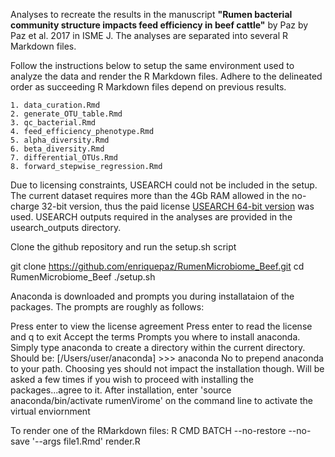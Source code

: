 Analyses to recreate the results in the manuscript **"Rumen bacterial community structure impacts feed efficiency in beef cattle"** by Paz by Paz et al. 2017 in ISME J. The analyses are separated into several R Markdown files.

Follow the instructions below to setup the same environment used to analyze the data and render the R Markdown files. Adhere to the delineated order as succeeding R Markdown files depend on previous results.

    1. data_curation.Rmd
	2. generate_OTU_table.Rmd
	3. qc_bacterial.Rmd
	4. feed_efficiency_phenotype.Rmd
	5. alpha_diversity.Rmd
	6. beta_diversity.Rmd
	7. differential_OTUs.Rmd
    8. forward_stepwise_regression.Rmd

Due to licensing constraints, USEARCH could not be included in the setup. The current dataset requires more than the 4Gb RAM allowed in the no-charge 32-bit version, thus the paid license [USEARCH 64-bit version](http://drive5.com/usearch/buy64bit.html) was used. USEARCH outputs required in the analyses are provided in the usearch_outputs directory.

Clone the github repository and run the setup.sh script

git clone https://github.com/enriquepaz/RumenMicrobiome_Beef.git
cd RumenMicrobiome_Beef
./setup.sh

Anaconda is downloaded and prompts you during installataion of the packages. The prompts are roughly as follows:

Press enter to view the license agreement
Press enter to read the license and q to exit
Accept the terms
Prompts you where to install anaconda. Simply type anaconda to create a directory within the current directory. Should be: [/Users/user/anaconda] >>> anaconda
No to prepend anaconda to your path. Choosing yes should not impact the installation though.
Will be asked a few times if you wish to proceed with installing the packages...agree to it.
After installation, enter 'source anaconda/bin/activate rumenVirome' on the command line to activate the virtual enviornment

To render one of the RMarkdown files: R CMD BATCH --no-restore --no-save '--args file1.Rmd' render.R




